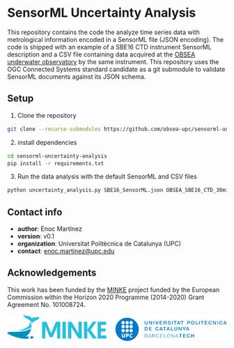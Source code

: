 # SensorML Uncertainty Analysis #
This repository contains the code the analyze time series data with metrological information encoded in a SensorML file (JSON encoding). The code is shipped with an example of a SBE16 CTD instrument SensorML description and a CSV file containing data acquired at the [OBSEA underwater observatory](https://obsea.es) by the same instrument. This repository uses the OGC Connected Systems standard candidate as a git submodule to validate SensorML documents against its JSON schema.

## Setup ##
1. Clone the repository

```bash
git clone --recurse-submodules https://github.com/obsea-upc/sensorml-uncertainty-analysis
```  

2. install dependencies 
```bash
cd sensorml-uncertainty-analysis
pip install -r requirements.txt
```
3. Run the data analysis with the default SensorML and CSV files 
```bash
python uncertainty_analysis.py SBE16_SensorML.json OBSEA_SBE16_CTD_30min_2017_2019.csv
```


## Contact info ##

* **author**: Enoc Martínez  
* **version**: v0.1    
* **organization**: Universitat Politècnica de Catalunya (UPC)  
* **contact**: enoc.martinez@upc.edu  


## Acknowledgements ##
This work has been funded by the [MINKE](https://minke.eu) project funded by the European Commission within the Horizon 2020 Programme (2014-2020)
Grant Agreement No. 101008724.


![logo-minke.png](docs/pics/logos.png)